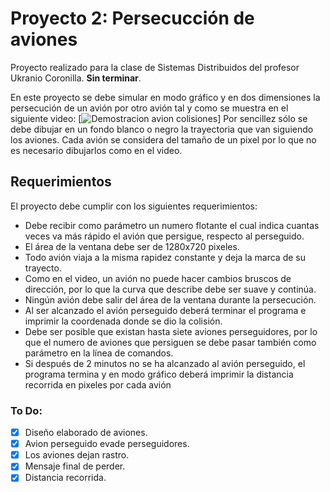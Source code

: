# Proyecto 2: Persecucción de aviones
Proyecto realizado para la clase de Sistemas Distribuidos del profesor Ukranio Coronilla.
**Sin terminar**.

En este proyecto se debe simular en modo gráfico y en dos dimensiones la persecución de un avión por otro avión tal y como se muestra en el siguiente video:
[![Demostracion avion colisiones](https://www.youtube.com/watch?v=AdOwzheo2ww)]
Por sencillez sólo se debe dibujar en un fondo blanco o negro la trayectoria que van siguiendo los aviones. Cada avión se considera del tamaño de un pixel por lo que no es necesario dibujarlos como en el video.

## Requerimientos
El proyecto debe cumplir con los siguientes requerimientos:
- Debe recibir como parámetro un numero flotante el cual indica cuantas veces va más rápido el avión que persigue, respecto al perseguido.
- El área de la ventana debe ser de 1280x720 pixeles.
- Todo avión viaja a la misma rapidez constante y deja la marca de su trayecto.
- Como en el video, un avión no puede hacer cambios bruscos de dirección, por lo que la curva que describe debe ser suave y continúa.
- Ningún avión debe salir del área de la ventana durante la persecución.
- Al ser alcanzado el avión perseguido deberá terminar el programa e imprimir la coordenada donde se dio la colisión.
- Debe ser posible que existan hasta siete aviones perseguidores, por lo que el numero de aviones que persiguen se debe pasar también como parámetro en la línea de comandos.
- Si después de 2 minutos no se ha alcanzado al avión perseguido, el programa termina y en modo gráfico deberá imprimir la distancia recorrida en pixeles por cada avión

### To Do:
- [X] Diseño elaborado de aviones.
- [X] Avion perseguido evade perseguidores. 
- [X] Los aviones dejan rastro.
- [X] Mensaje final de perder.
- [X] Distancia recorrida.